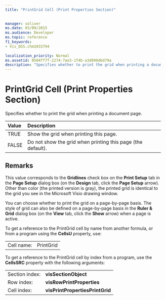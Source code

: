 ```yaml
---
title: "PrintGrid Cell (Print Properties Section)"
 
 
manager: soliver
ms.date: 03/09/2015
ms.audience: Developer
ms.topic: reference
f1_keywords:
- Vis_DSS.chm1033794
 
localization_priority: Normal
ms.assetid: 0504ff7f-2274-7ae3-1f4b-a3d890dbd79a
description: "Specifies whether to print the grid when printing a document page."
---
```


# PrintGrid Cell (Print Properties Section)

Specifies whether to print the grid when printing a document page.
  
|**Value**|**Description**|
|:-----|:-----|
|TRUE  <br/> |Show the grid when printing this page.  <br/> |
|FALSE  <br/> |Do not show the grid when printing this page (the default).  <br/> |
   
## Remarks

This value corresponds to the **Gridlines** check box on the **Print Setup** tab in the **Page Setup** dialog box (on the **Design** tab, click the **Page Setup** arrow). Other than color (the printed version is gray), the printed grid is identical to the grid you see in the Microsoft Visio drawing window. 
  
You can choose whether to print the grid on a page-by-page basis. The style of grid can also be defined on a page-by-page basis in the **Ruler &amp; Grid** dialog box (on the **View** tab, click the **Show** arrow) when a page is active. 
  
To get a reference to the PrintGrid cell by name from another formula, or from a program using the **CellsU** property, use: 
  
|||
|:-----|:-----|
|Cell name:  <br/> |PrintGrid  <br/> |
   
To get a reference to the PrintGrid cell by index from a program, use the **CellsSRC** property with the following arguments: 
  
|||
|:-----|:-----|
|Section index:  <br/> |**visSectionObject** <br/> |
|Row index:  <br/> |**visRowPrintProperties** <br/> |
|Cell index:  <br/> |**visPrintPropertiesPrintGrid** <br/> |
   

